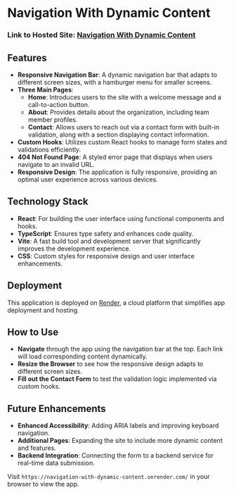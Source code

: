 # Navigation With Dynamic Content

### **Link to Hosted Site**: [Navigation With Dynamic Content](https://navigation-with-dynamic-content.onrender.com/)


## **Features**

- **Responsive Navigation Bar**: A dynamic navigation bar that adapts to different screen sizes, with a hamburger menu for smaller screens.
- **Three Main Pages**:
  - **Home**: Introduces users to the site with a welcome message and a call-to-action button.
  - **About**: Provides details about the organization, including team member profiles.
  - **Contact**: Allows users to reach out via a contact form with built-in validation, along with a section displaying contact information.
- **Custom Hooks**: Utilizes custom React hooks to manage form states and validations efficiently.
- **404 Not Found Page**: A styled error page that displays when users navigate to an invalid URL.
- **Responsive Design**: The application is fully responsive, providing an optimal user experience across various devices.

## **Technology Stack**

- **React**: For building the user interface using functional components and hooks.
- **TypeScript**: Ensures type safety and enhances code quality.
- **Vite**: A fast build tool and development server that significantly improves the development experience.
- **CSS**: Custom styles for responsive design and user interface enhancements.


## **Deployment**

This application is deployed on [Render](https://render.com/), a cloud platform that simplifies app deployment and hosting. 

## **How to Use**

- **Navigate** through the app using the navigation bar at the top. Each link will load corresponding content dynamically.
- **Resize the Browser** to see how the responsive design adapts to different screen sizes.
- **Fill out the Contact Form** to test the validation logic implemented via custom hooks.

## **Future Enhancements**

- **Enhanced Accessibility**: Adding ARIA labels and improving keyboard navigation.
- **Additional Pages**: Expanding the site to include more dynamic content and features.
- **Backend Integration**: Connecting the form to a backend service for real-time data submission.


Visit `https://navigation-with-dynamic-content.onrender.com/` in your browser to view the app.